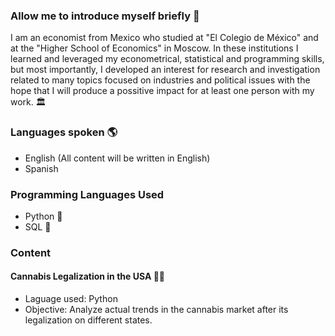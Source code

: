 ### Allow me to introduce myself briefly 🧑

I am an economist from Mexico who studied at "El Colegio de México" and at the "Higher School of Economics" in Moscow. In these institutions I learned and leveraged my econometrical, statistical and programming skills, but most importantly, I developed an interest for research and investigation related to many topics focused on industries and political issues with the hope that I will produce a possitive impact for at least one person with my work. 🏛

### Languages spoken 🌎

- English (All content will be written in English)
- Spanish 

### Programming Languages Used

- Python 🐍
- SQL 🐘

### Content
#### Cannabis Legalization in the USA 🍁🦔
- Laguage used: Python
- Objective: Analyze actual trends in the cannabis market after its legalization on different states.




